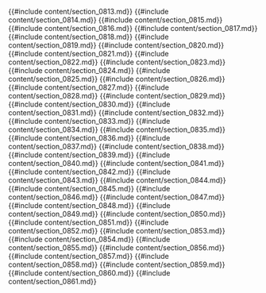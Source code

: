 {{#include content/section_0813.md}}
{{#include content/section_0814.md}}
{{#include content/section_0815.md}}
{{#include content/section_0816.md}}
{{#include content/section_0817.md}}
{{#include content/section_0818.md}}
{{#include content/section_0819.md}}
{{#include content/section_0820.md}}
{{#include content/section_0821.md}}
{{#include content/section_0822.md}}
{{#include content/section_0823.md}}
{{#include content/section_0824.md}}
{{#include content/section_0825.md}}
{{#include content/section_0826.md}}
{{#include content/section_0827.md}}
{{#include content/section_0828.md}}
{{#include content/section_0829.md}}
{{#include content/section_0830.md}}
{{#include content/section_0831.md}}
{{#include content/section_0832.md}}
{{#include content/section_0833.md}}
{{#include content/section_0834.md}}
{{#include content/section_0835.md}}
{{#include content/section_0836.md}}
{{#include content/section_0837.md}}
{{#include content/section_0838.md}}
{{#include content/section_0839.md}}
{{#include content/section_0840.md}}
{{#include content/section_0841.md}}
{{#include content/section_0842.md}}
{{#include content/section_0843.md}}
{{#include content/section_0844.md}}
{{#include content/section_0845.md}}
{{#include content/section_0846.md}}
{{#include content/section_0847.md}}
{{#include content/section_0848.md}}
{{#include content/section_0849.md}}
{{#include content/section_0850.md}}
{{#include content/section_0851.md}}
{{#include content/section_0852.md}}
{{#include content/section_0853.md}}
{{#include content/section_0854.md}}
{{#include content/section_0855.md}}
{{#include content/section_0856.md}}
{{#include content/section_0857.md}}
{{#include content/section_0858.md}}
{{#include content/section_0859.md}}
{{#include content/section_0860.md}}
{{#include content/section_0861.md}}
